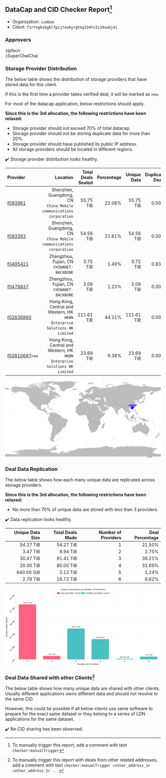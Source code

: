 ## DataCap and CID Checker Report[^1]
 - Organization: `simban`
 - Client: `f1rtngbskg6lfpijtao6yrgteg334tv3i34swbj4i`
### Approvers
`1`ipfscn<br/>`1`SuperChaiChai

### Storage Provider Distribution
The below table shows the distribution of storage providers that have stored data for this client.

If this is the first time a provider takes verified deal, it will be marked as `new`.

For most of the datacap application, below restrictions should apply.

**Since this is the 3rd allocation, the following restrictions have been relaxed:**
 - Storage provider should not exceed 70% of total datacap.
 - Storage provider should not be storing duplicate data for more than 20%.
 - Storage provider should have published its public IP address.
 - All storage providers should be located in different regions.

✔️ Storage provider distribution looks healthy.

| Provider                                                    |                                                                      Location | Total Deals Sealed | Percentage | Unique Data | Duplicate Deals |
| :---------------------------------------------------------- | ----------------------------------------------------------------------------: | -----------------: | ---------: | ----------: | --------------: |
| [f093961](https://filfox.info/en/address/f093961)           |         Shenzhen, Guangdong, CN<br/>`China Mobile communications corporation` |          55.75 TiB |     22.08% |   55.75 TiB |           0.00% |
| [f093393](https://filfox.info/en/address/f093393)           |         Shenzhen, Guangdong, CN<br/>`China Mobile communications corporation` |          54.56 TiB |     21.61% |   54.56 TiB |           0.00% |
| [f0495421](https://filfox.info/en/address/f0495421)         |                                 Zhangzhou, Fujian, CN<br/>`CHINANET-BACKBONE` |           3.75 TiB |      1.49% |    3.72 TiB |           0.83% |
| [f0478837](https://filfox.info/en/address/f0478837)         |                                 Zhangzhou, Fujian, CN<br/>`CHINANET-BACKBONE` |           3.09 TiB |      1.23% |    3.09 TiB |           0.00% |
| [f02636860](https://filfox.info/en/address/f02636860)       | Hong Kong, Central and Western, HK<br/>`HKBN Enterprise Solutions HK Limited` |         111.61 TiB |     44.21% |  111.61 TiB |           0.00% |
| [f02810687](https://filfox.info/en/address/f02810687)`new`  | Hong Kong, Central and Western, HK<br/>`HKBN Enterprise Solutions HK Limited` |          23.69 TiB |      9.38% |   23.69 TiB |           0.00% |

<img src="https://raw.githubusercontent.com/data-preservation-programs/filplus-checker-assets/main/filecoin-project/filecoin-plus-large-datasets/issues/2165/1695433114859.png"/>

### Deal Data Replication
The below table shows how each many unique data are replicated across storage providers.


**Since this is the 3rd allocation, the following restrictions have been relaxed:**
- No more than 70% of unique data are stored with less than 3 providers.

✔️ Data replication looks healthy.

| Unique Data Size | Total Deals Made | Number of Providers | Deal Percentage |
| ---------------: | ---------------: | ------------------: | --------------: |
|        54.27 TiB |        54.27 TiB |                   1 |          21.50% |
|         3.47 TiB |         6.94 TiB |                   2 |           2.75% |
|        30.47 TiB |        91.41 TiB |                   3 |          36.21% |
|        20.00 TiB |        80.00 TiB |                   4 |          31.69% |
|       640.00 GiB |         3.13 TiB |                   5 |           1.24% |
|         2.78 TiB |        16.72 TiB |                   6 |           6.62% |

<img src="https://raw.githubusercontent.com/data-preservation-programs/filplus-checker-assets/main/filecoin-project/filecoin-plus-large-datasets/issues/2165/1695433115780.png"/>

### Deal Data Shared with other Clients[^3]
The below table shows how many unique data are shared with other clients.
Usually different applications owns different data and should not resolve to the same CID.

However, this could be possible if all below clients use same software to prepare for the exact same dataset or they belong to a series of LDN applications for the same dataset.

✔️ No CID sharing has been observed.

[^1]: To manually trigger this report, add a comment with text `checker:manualTrigger`

[^2]: Deals from those addresses are combined into this report as they are specified with `checker:manualTrigger`

[^3]: To manually trigger this report with deals from other related addresses, add a comment with text `checker:manualTrigger <other_address_1> <other_address_2> ...`
